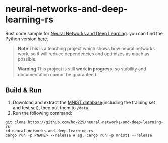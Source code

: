 # neural-networks-and-deep-learning-rs

Rust code sample for [Neural Networks and Deep Learning](http://neuralnetworksanddeeplearning.com/). you can find the Python version [here](https://github.com/mnielsen/neural-networks-and-deep-learning).

> **Note**
> This is a teaching project which shows how neural networks work, so it will reduce dependencies and optimizes as much as possible.
>
> **Warning**
> This project is still **work in progress**, so stability and documentation cannot be guaranteed.

## Build & Run

1. Download and extract the [MNIST database](http://yann.lecun.com/exdb/mnist/)(including the training set and test set), then put them to `/data`.
2. Run the following command:

```shell
git clone https://github.com/ho-229/neural-networks-and-deep-learning-rs
cd neural-networks-and-deep-learning-rs
cargo run -p <NAME> --release # eg. cargo run -p mnist1 --release
```
